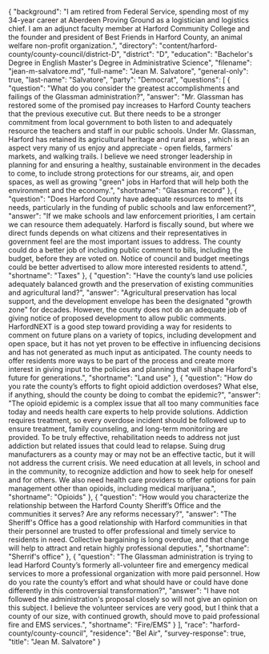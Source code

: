 {
  "background": "I am retired from Federal Service, spending most of my 34-year career at Aberdeen Proving Ground as a logistician and logistics chief.  I am an adjunct faculty member at Harford Community College and the founder and president of Best Friends in Harford County, an animal welfare non-profit organization.",
  "directory": "content/harford-county/county-council/district-D",
  "district": "D",
  "education": "Bachelor's Degree in English Master's Degree in Administrative Science",
  "filename": "jean-m-salvatore.md",
  "full-name": "Jean M. Salvatore",
  "general-only": true,
  "last-name": "Salvatore",
  "party": "Democrat",
  "questions": [
    {
      "question": "What do you consider the greatest accomplishments and failings of the Glassman administration?",
      "answer": "Mr. Glassman has restored some of the promised pay increases to Harford County teachers that the previous executive cut.  But there needs to be a stronger commitment from local government to both listen to and adequately resource the teachers and staff in our public schools.  Under Mr. Glassman, Harford has retained its agricultural heritage and rural areas , which is an aspect very many of us enjoy and appreciate  - open fields, farmers' markets, and walking trails.  I believe we need stronger leadership in planning for and ensuring a healthy, sustainable environment in the decades to come, to include strong protections for our streams, air,  and open spaces,  as well as growing \"green\" jobs in Harford that will help both the environment and the economy.",
      "shortname": "Glassman record"
    },
    {
      "question": "Does Harford County have adequate resources to meet its needs, particularly in the funding of public schools and law enforcement?",
      "answer": "If we make schools and law enforcement priorities, I am certain we can resource them adequately.  Harford is fiscally sound, but where we direct funds depends on what citizens and their representatives in government feel are the most important issues to address.  The county could do a better job of including public comment to bills, including the budget, before they are voted on.  Notice of council and budget meetings could be better advertised to allow more interested residents to attend.",
      "shortname": "Taxes"
    },
    {
      "question": "Have the county’s land use policies adequately balanced growth and the preservation of existing communities and agricultural land?",
      "answer": "Agricultural preservation has local support, and the development envelope has been the designated \"growth zone\" for decades.  However, the county does not do an adequate job of giving notice of proposed development to allow public comments.  HarfordNEXT is a good step toward providing a way for residents to comment on future plans on a variety of topics, including development and open space, but it has not yet proven to be effective in influencing decisions and has not generated as much input as anticipated.  The county needs to offer residents more ways to be part of the process and create more interest in giving input to the policies and planning that will shape Harford's future for generations.",
      "shortname": "Land use"
    },
    {
      "question": "How do you rate the county’s efforts to fight opioid addiction overdoses? What else, if anything, should the county be doing to combat the epidemic?",
      "answer": "The opioid epidemic is a complex issue that all too many communities face today and needs health care experts to help provide solutions.  Addiction requires treatment, so every overdose incident should be followed up to ensure treatment, family counseling, and long-term monitoring are provided.  To be truly effective, rehabilitation needs to address not just addiction but related issues that could lead to relapse.  Suing drug manufacturers as a county may or may not be an effective tactic, but it will not address the current crisis.  We need education at all levels, in school and in the community, to recognize addiction and how to seek help for oneself and for others.  We also need health care providers to offer options for pain management other than opioids, including medical marijuana.",
      "shortname": "Opioids"
    },
    {
      "question": "How would you characterize the relationship between the Harford County Sheriff’s Office and the communities it serves? Are any reforms necessary?",
      "answer": "The Sheriff's Office has a good relationship with Harford communities in that their personnel are trusted to offer professional and timely service to residents in need.  Collective bargaining is long overdue, and that change will help to attract and retain highly professional deputies.",
      "shortname": "Sherrif's office"
    },
    {
      "question": "The Glassman administration is trying to lead Harford County’s formerly all-volunteer fire and emergency medical services to more a professional organization with more paid personnel. How do you rate the county’s effort and what should have or could have done differently in this controversial transformation?",
      "answer": "I have not followed the administration's proposal closely so will not give an opinion on this subject.  I believe the volunteer services are very good, but I think that a county of our size, with continued growth, should move to paid professional fire and EMS services.",
      "shortname": "Fire/EMS"
    }
  ],
  "race": "harford-county/county-council",
  "residence": "Bel Air",
  "survey-response": true,
  "title": "Jean M. Salvatore"
}
